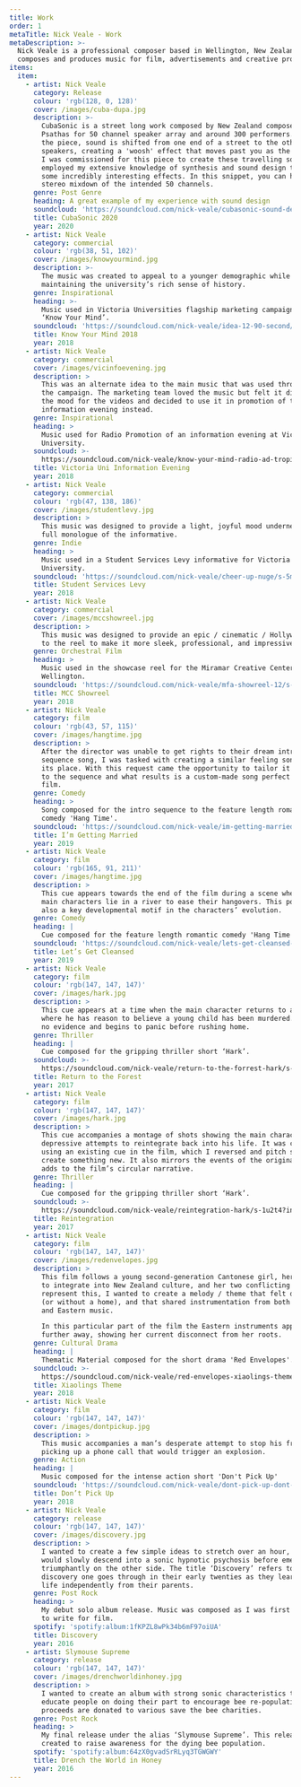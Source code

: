 ```yaml
---
title: Work
order: 1
metaTitle: Nick Veale - Work
metaDescription: >-
  Nick Veale is a professional composer based in Wellington, New Zealand. He
  composes and produces music for film, advertisements and creative projects.
items:
  item:
    - artist: Nick Veale
      category: Release
      colour: 'rgb(128, 0, 128)'
      cover: /images/cuba-dupa.jpg
      description: >-
        CubaSonic is a street long work composed by New Zealand composer John
        Psathas for 50 channel speaker array and around 300 performers. During
        the piece, sound is shifted from one end of a street to the other via 50
        speakers, creating a 'woosh' effect that moves past you as the listener.
        I was commissioned for this piece to create these travelling sounds, and
        employed my extensive knowledge of synthesis and sound design to create
        some incredibly interesting effects. In this snippet, you can hear a
        stereo mixdown of the intended 50 channels.
      genre: Post Genre
      heading: A great example of my experience with sound design
      soundcloud: 'https://soundcloud.com/nick-veale/cubasonic-sound-design/s-gEIWZ'
      title: CubaSonic 2020
      year: 2020
    - artist: Nick Veale
      category: commercial
      colour: 'rgb(38, 51, 102)'
      cover: /images/knowyourmind.jpg
      description: >-
        The music was created to appeal to a younger demographic while
        maintaining the university’s rich sense of history.
      genre: Inspirational
      heading: >-
        Music used in Victoria Universities flagship marketing campaign titled
        ‘Know Your Mind’.
      soundcloud: 'https://soundcloud.com/nick-veale/idea-12-90-second/s-GPn2q'
      title: Know Your Mind 2018
      year: 2018
    - artist: Nick Veale
      category: commercial
      cover: /images/vicinfoevening.jpg
      description: >
        This was an alternate idea to the main music that was used throughout
        the campaign. The marketing team loved the music but felt it didn’t fit
        the mood for the videos and decided to use it in promotion of the
        information evening instead.
      genre: Inspirational
      heading: >
        Music used for Radio Promotion of an information evening at Victoria
        University.
      soundcloud: >-
        https://soundcloud.com/nick-veale/know-your-mind-radio-ad-tropical-30-second/s-Xd0GP
      title: Victoria Uni Information Evening
      year: 2018
    - artist: Nick Veale
      category: commercial
      colour: 'rgb(47, 138, 186)'
      cover: /images/studentlevy.jpg
      description: >
        This music was designed to provide a light, joyful mood underneath a
        full monologue of the informative.
      genre: Indie
      heading: >
        Music used in a Student Services Levy informative for Victoria
        University.
      soundcloud: 'https://soundcloud.com/nick-veale/cheer-up-nuge/s-5mpID'
      title: Student Services Levy
      year: 2018
    - artist: Nick Veale
      category: commercial
      cover: /images/mccshowreel.jpg
      description: >
        This music was designed to provide an epic / cinematic / Hollywood feel
        to the reel to make it more sleek, professional, and impressive.
      genre: Orchestral Film
      heading: >
        Music used in the showcase reel for the Miramar Creative Center in
        Wellington.
      soundcloud: 'https://soundcloud.com/nick-veale/mfa-showreel-12/s-nbysk'
      title: MCC Showreel
      year: 2018
    - artist: Nick Veale
      category: film
      colour: 'rgb(43, 57, 115)'
      cover: /images/hangtime.jpg
      description: >
        After the director was unable to get rights to their dream intro
        sequence song, I was tasked with creating a similar feeling song to fill
        its place. With this request came the opportunity to tailor it even more
        to the sequence and what results is a custom-made song perfect for the
        film.
      genre: Comedy
      heading: >
        Song composed for the intro sequence to the feature length romantic
        comedy 'Hang Time'.
      soundcloud: 'https://soundcloud.com/nick-veale/im-getting-married-hang-time/s-ZFBHN'
      title: I’m Getting Married
      year: 2019
    - artist: Nick Veale
      category: film
      colour: 'rgb(165, 91, 211)'
      cover: /images/hangtime.jpg
      description: >
        This cue appears towards the end of the film during a scene where the
        main characters lie in a river to ease their hangovers. This point is
        also a key developmental motif in the characters’ evolution.
      genre: Comedy
      heading: |
        Cue composed for the feature length romantic comedy 'Hang Time'.
      soundcloud: 'https://soundcloud.com/nick-veale/lets-get-cleansed-hangtime/s-c02r3'
      title: Let’s Get Cleansed
      year: 2019
    - artist: Nick Veale
      category: film
      colour: 'rgb(147, 147, 147)'
      cover: /images/hark.jpg
      description: >
        This cue appears at a time when the main character returns to a place
        where he has reason to believe a young child has been murdered. He finds
        no evidence and begins to panic before rushing home.
      genre: Thriller
      heading: |
        Cue composed for the gripping thriller short ‘Hark’.
      soundcloud: >-
        https://soundcloud.com/nick-veale/return-to-the-forrest-hark/s-r8LND?in=nick-veale/sets/film/s-NS0TP
      title: Return to the Forest
      year: 2017
    - artist: Nick Veale
      category: film
      colour: 'rgb(147, 147, 147)'
      cover: /images/hark.jpg
      description: >
        This cue accompanies a montage of shots showing the main character’s
        depressive attempts to reintegrate back into his life. It was created
        using an existing cue in the film, which I reversed and pitch shifted to
        create something new. It also mirrors the events of the original cue and
        adds to the film’s circular narrative.
      genre: Thriller
      heading: |
        Cue composed for the gripping thriller short ‘Hark’.
      soundcloud: >-
        https://soundcloud.com/nick-veale/reintegration-hark/s-1u2t4?in=nick-veale/sets/film/s-NS0TP
      title: Reintegration
      year: 2017
    - artist: Nick Veale
      category: film
      colour: 'rgb(147, 147, 147)'
      cover: /images/redenvelopes.jpg
      description: >
        This film follows a young second-generation Cantonese girl, her struggle
        to integrate into New Zealand culture, and her two conflicting lives. To
        represent this, I wanted to create a melody / theme that felt displaced
        (or without a home), and that shared instrumentation from both Western
        and Eastern music. 

        In this particular part of the film the Eastern instruments appear
        further away, showing her current disconnect from her roots.
      genre: Cultural Drama
      heading: |
        Thematic Material composed for the short drama 'Red Envelopes'.
      soundcloud: >-
        https://soundcloud.com/nick-veale/red-envelopes-xiaolings-theme/s-mKwC3?in=nick-veale/sets/film/s-NS0TP
      title: Xiaolings Theme
      year: 2018
    - artist: Nick Veale
      category: film
      colour: 'rgb(147, 147, 147)'
      cover: /images/dontpickup.jpg
      description: >
        This music accompanies a man’s desperate attempt to stop his friend
        picking up a phone call that would trigger an explosion.
      genre: Action
      heading: |
        Music composed for the intense action short 'Don't Pick Up'
      soundcloud: 'https://soundcloud.com/nick-veale/dont-pick-up-dont-pick-up/s-8B6jN'
      title: Don’t Pick Up
      year: 2018
    - artist: Nick Veale
      category: release
      colour: 'rgb(147, 147, 147)'
      cover: /images/discovery.jpg
      description: >
        I wanted to create a few simple ideas to stretch over an hour, and that
        would slowly descend into a sonic hypnotic psychosis before emerging
        triumphantly on the other side. The title ‘Discovery’ refers to the
        discovery one goes through in their early twenties as they learn to live
        life independently from their parents.
      genre: Post Rock
      heading: >
        My debut solo album release. Music was composed as I was first starting
        to write for film.
      spotify: 'spotify:album:1fKPZL8wPk34b6mF97oiUA'
      title: Discovery
      year: 2016
    - artist: Slymouse Supreme
      category: release
      colour: 'rgb(147, 147, 147)'
      cover: /images/drenchworldinhoney.jpg
      description: >
        I wanted to create an album with strong sonic characteristics that would
        educate people on doing their part to encourage bee re-population. All
        proceeds are donated to various save the bee charities.
      genre: Post Rock
      heading: >
        My final release under the alias ‘Slymouse Supreme’. This release was
        created to raise awareness for the dying bee population.
      spotify: 'spotify:album:64zX0gvadSrRLyq3TGWGWY'
      title: Drench the World in Honey
      year: 2016
---
```



